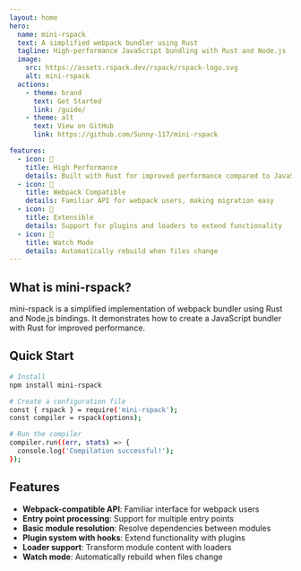 ```yaml
---
layout: home
hero:
  name: mini-rspack
  text: A simplified webpack bundler using Rust
  tagline: High-performance JavaScript bundling with Rust and Node.js
  image:
    src: https://assets.rspack.dev/rspack/rspack-logo.svg
    alt: mini-rspack
  actions:
    - theme: brand
      text: Get Started
      link: /guide/
    - theme: alt
      text: View on GitHub
      link: https://github.com/Sunny-117/mini-rspack

features:
  - icon: 🚀
    title: High Performance
    details: Built with Rust for improved performance compared to JavaScript-based bundlers
  - icon: 🔌
    title: Webpack Compatible
    details: Familiar API for webpack users, making migration easy
  - icon: 🧩
    title: Extensible
    details: Support for plugins and loaders to extend functionality
  - icon: 🔄
    title: Watch Mode
    details: Automatically rebuild when files change
---
```


## What is mini-rspack?

mini-rspack is a simplified implementation of webpack bundler using Rust and Node.js bindings. It demonstrates how to create a JavaScript bundler with Rust for improved performance.

## Quick Start

```bash
# Install
npm install mini-rspack

# Create a configuration file
const { rspack } = require('mini-rspack');
const compiler = rspack(options);

# Run the compiler
compiler.run((err, stats) => {
  console.log('Compilation successful!');
});
```

## Features

- **Webpack-compatible API**: Familiar interface for webpack users
- **Entry point processing**: Support for multiple entry points
- **Basic module resolution**: Resolve dependencies between modules
- **Plugin system with hooks**: Extend functionality with plugins
- **Loader support**: Transform module content with loaders
- **Watch mode**: Automatically rebuild when files change
